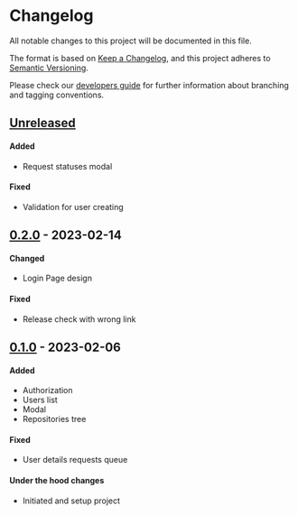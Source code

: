 # Changelog
All notable changes to this project will be documented in this file.

The format is based on [Keep a Changelog](https://keepachangelog.com/en/1.0.0/),
and this project adheres to [Semantic Versioning](https://semver.org/spec/v2.0.0.html).

Please check our [developers guide](https://gitlab.com/tokend/developers-guide)
for further information about branching and tagging conventions.

## [Unreleased]
#### Added
- Request statuses modal

#### Fixed
- Validation for user creating

## [0.2.0] - 2023-02-14
#### Changed
- Login Page design

#### Fixed
- Release check with wrong link

## [0.1.0] - 2023-02-06
#### Added
- Authorization
- Users list
- Modal
- Repositories tree

#### Fixed
- User details requests queue

#### Under the hood changes
- Initiated and setup project

[Unreleased]: https://gitlab.com/distributed_lab/acs/acs-admin-panel/compare/0.2.0...main
[0.2.0]: https://gitlab.com/distributed_lab/acs/acs-admin-panel/compare/0.1.0...0.2.0
[0.1.0]: https://gitlab.com/distributed_lab/acs/acs-admin-panel/tags/0.1.0
